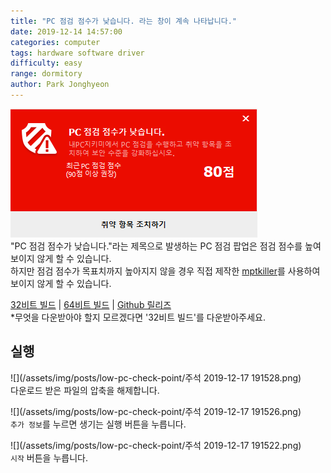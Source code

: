 ```yaml
---
title: "PC 점검 점수가 낮습니다. 라는 창이 계속 나타납니다."
date: 2019-12-14 14:57:00
categories: computer
tags: hardware software driver
difficulty: easy
range: dormitory
author: Park Jonghyeon
---
```


![](/assets/img/posts/low-pc-check-point/mceclip0.png)  
"PC 점검 점수가 낮습니다."라는 제목으로 발생하는 PC 점검 팝업은 점검 점수를 높여 보이지 않게 할 수 있습니다.  
하지만 점검 점수가 목표치까지 높아지지 않을 경우 직접 제작한 [mptkiller](https://github.com/kpjhg0124/mptkiller/)를 사용하여 보이지 않게 할 수 있습니다.  

[32비트 빌드](https://drive.google.com/file/d/1qzLsuGL30dzWBTFgqrpajRyQNk2J9RCq/view?usp=sharing) | [64비트 빌드](https://drive.google.com/file/d/1alZ26Mm0iQjp2_UOZPmF1updC73-vNE-/view?usp=sharing) | [Github 릴리즈](https://github.com/kpjhg0124/mptkiller/releases)  
*무엇을 다운받아야 할지 모르겠다면 '32비트 빌드'를 다운받아주세요.  

## 실행
![](/assets/img/posts/low-pc-check-point/주석 2019-12-17 191528.png)  
다운로드 받은 파일의 압축을 해제합니다.

![](/assets/img/posts/low-pc-check-point/주석 2019-12-17 191526.png)  
`추가 정보`를 누르면 생기는 실행 버튼을 누릅니다.

![](/assets/img/posts/low-pc-check-point/주석 2019-12-17 191522.png)  
`시작` 버튼을 누릅니다.
